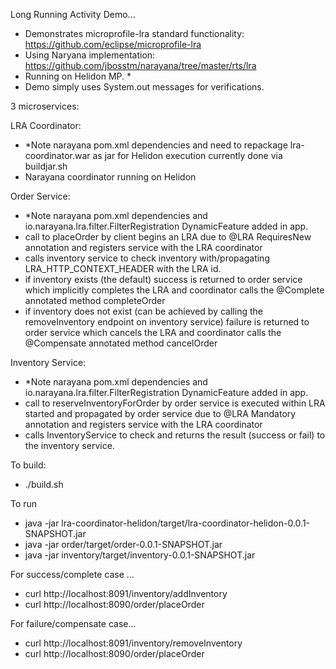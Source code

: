 Long Running Activity Demo...

- Demonstrates microprofile-lra standard functionality: https://github.com/eclipse/microprofile-lra
- Using Naryana implementation: https://github.com/jbosstm/narayana/tree/master/rts/lra
- Running on Helidon MP. *
- Demo simply uses System.out messages for verifications.

3 microservices:

LRA Coordinator:
- *Note narayana pom.xml dependencies and need to repackage lra-coordinator.war as jar for Helidon execution currently done via buildjar.sh
- Narayana coordinator running on Helidon

Order Service:
- *Note narayana pom.xml dependencies and io.narayana.lra.filter.FilterRegistration DynamicFeature added in app.
- call to placeOrder by client begins an LRA due to @LRA RequiresNew annotation and registers service with the LRA coordinator
- calls inventory service to check inventory with/propagating LRA_HTTP_CONTEXT_HEADER with the LRA id.
- if inventory exists (the default) success is returned to order service which implicitly completes the LRA and coordinator calls the @Complete annotated method completeOrder
- if inventory does not exist (can be achieved by calling the removeInventory endpoint on inventory service) failure is returned to order service which cancels the LRA and coordinator calls the @Compensate annotated method cancelOrder

Inventory Service:
- *Note narayana pom.xml dependencies and io.narayana.lra.filter.FilterRegistration DynamicFeature added in app.
- call to reserveInventoryForOrder by order service is executed within LRA started and propagated by order service due to @LRA Mandatory annotation and registers service with the LRA coordinator
- calls InventoryService to check and returns the result (success or fail) to the inventory service.

To build:
- ./build.sh

To run 
- java -jar lra-coordinator-helidon/target/lra-coordinator-helidon-0.0.1-SNAPSHOT.jar
- java -jar order/target/order-0.0.1-SNAPSHOT.jar
- java -jar inventory/target/inventory-0.0.1-SNAPSHOT.jar

For success/complete case ...
- curl http://localhost:8091/inventory/addInventory
- curl http://localhost:8090/order/placeOrder 

For failure/compensate case...
- curl http://localhost:8091/inventory/removeInventory
- curl http://localhost:8090/order/placeOrder 
